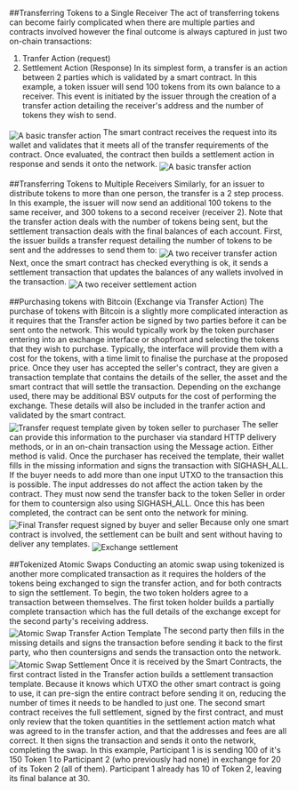 ##Transferring Tokens to a Single Receiver
The act of transferring tokens can become fairly complicated when there are multiple parties and contracts involved however the final outcome is always captured in just two on-chain transactions:
1. Tranfer Action (request)
2. Settlement Action (Response)
In its simplest form, a transfer is an action between 2 parties which is validated by a smart contract.
In this example, a token issuer will send 100 tokens from its own balance to a receiver. This event is initiated by the issuer through the creation of a transfer action detailing the receiver's address and the number of tokens they wish to send.
<img src="https://raw.githubusercontent.com/tokenized/docs/master/images/basic-transfer-example.svg?sanitize=true" alt="A basic transfer action" align="middle">
The smart contract receives the request into its wallet and validates that it meets all of the transfer requirements of the contract. Once evaluated, the contract then builds a settlement action in response and sends it onto the network.
<img src="https://raw.githubusercontent.com/tokenized/docs/master/images/basic-settlement-example.svg?sanitize=true" alt="A basic transfer action" align="middle">

##Transferring Tokens to Multiple Receivers
Similarly, for an issuer to distribute tokens to more than one person, the transfer is a 2 step process. 
In this example, the issuer will now send an additional 100 tokens to the same receiver, and 300 tokens to a second receiver (receiver 2).
Note that the transfer action deals with the number of tokens being sent, but the settlement transaction deals with the final balances of each account.
First, the issuer builds a transfer request detailing the number of tokens to be sent and the addresses to send them to:
<img src="https://raw.githubusercontent.com/tokenized/docs/master/images/two-receiver-transfer-example.svg?sanitize=true" alt="A two receiver transfer action" align="middle">
Next, once the smart contract has checked everything is ok, it sends a settlement transaction that updates the balances of any wallets involved in the transaction.
<img src="https://raw.githubusercontent.com/tokenized/docs/master/images/two-receiver-settlement-example.svg?sanitize=true" alt="A two receiver settlement action" align="middle">

##Purchasing tokens with Bitcoin (Exchange via Transfer Action)
The purchase of tokens with Bitcoin is a slightly more complicated interaction as it requires that the Transfer action be signed by two parties before it can be sent onto the network.
This would typically work by the token purchaser entering into an exchange interface or shopfront and selecting the tokens that they wish to purchase. Typically, the interface will provide them with a cost for the tokens, with a time limit to finalise the purchase at the proposed price.
Once they user has accepted the seller's contract, they are given a transaction template that contains the details of the seller, the asset and the smart contract that will settle the transaction.
Depending on the exchange used, there may be additional BSV outputs for the cost of performing the exchange. These details will also be included in the tranfer action and validated by the smart contract.
<img src="https://raw.githubusercontent.com/tokenized/docs/master/images/exchange-transfer-example-template.svg?sanitize=true" alt="Transfer request template given by token seller to purchaser" align="middle">
The seller can provide this information to the purchaser via standard HTTP delivery methods, or in an on-chain transaction using the Message action. Either method is valid.
Once the purchaser has received the template, their wallet fills in the missing information and signs the transaction with SIGHASH_ALL. If the buyer needs to add more than one input UTXO to the transaction this is possible. The input addresses do not affect the action taken by the contract. 
They must now send the transfer back to the token Seller in order for them to countersign also using SIGHASH_ALL. Once this has been completed, the contract can be sent onto the network for mining.
<img src="https://raw.githubusercontent.com/tokenized/docs/master/images/exchange-transfer-example-final.svg?sanitize=true" alt="Final Transfer request signed by buyer and seller" align="middle">
Because only one smart contract is involved, the settlement can be built and sent without having to deliver any templates.
<img src="https://raw.githubusercontent.com/tokenized/docs/master/images/exchange-settlement-example-final.svg?sanitize=true" alt="Exchange settlement" align="middle">

##Tokenized Atomic Swaps
Conducting an atomic swap using tokenized is another more complicated transaction as it requires the holders of the tokens being exchanged to sign the transfer action, and for both contracts to sign the settlement.
To begin, the two token holders agree to a transaction between themselves. The first token holder builds a partially complete transaction which has the full details of the exchange except for the second party's receiving address.
<img src="https://raw.githubusercontent.com/tokenized/docs/master/images/atomic-swap-transfer-template.svg?sanitize=true" alt="Atomic Swap Transfer Action Template" align="middle">
The second party then fills in the missing details and signs the transaction before sending it back to the first party, who then countersigns and sends the transaction onto the network.
<img src="https://raw.githubusercontent.com/tokenized/docs/master/images/atomic-swap-settlement.svg?sanitize=true" alt="Atomic Swap Settlement" align="middle">
Once it is received by the Smart Contracts, the first contract listed in the Transfer action builds a settlement transaction template. Because it knows which UTXO the other smart contract is going to use, it can pre-sign the entire contract before sending it on, reducing the number of times it needs to be handled to just one. The second smart contract receives the full settlement, signed by the first contract, and must only review that the token quantities in the settlement action match what was agreed to in the transfer action, and that the addresses and fees are all correct. It then signs the transaction and sends it onto the network, completing the swap.
In this example, Participant 1 is is sending 100 of it's 150 Token 1 to Participant 2 (who previously had none) in exchange for 20 of its Token 2 (all of them). Participant 1 already has 10 of Token 2, leaving its final balance at 30.


